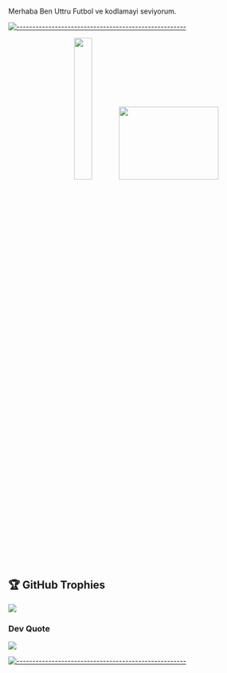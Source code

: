 ###
Merhaba Ben Uttru Futbol ve kodlamayi seviyorum.

[![-----------------------------------------------------](
https://raw.githubusercontent.com/andreasbm/readme/master/assets/lines/aqua.png)](https://github.com/Uttru?tab=repositories)
 
<p align="center">
 
<!--  <img width="35%" src="https://github-readme-stats.vercel.app/api?username=Uttru&show_icons=true&include_all_commits=true&theme=blue-green" alt="Alp's Github Stats" /> -->
 <img width="27%" src="https://github-readme-stats.vercel.app/api/top-langs/?username=Uttru&layout=compact&count_private=true&theme=blue-green" />
  <img height="146" width="200" src="https://i.pinimg.com/originals/2f/45/a2/2f45a2bfde367d5608532bb880f6a64d.gif" />
</p> 

## 🏆 GitHub Trophies
![](https://github-profile-trophy.vercel.app/?username=Uttru&theme=radical&no-frame=false&no-bg=true&margin-w=4)

### Dev Quote
![](https://quotes-github-readme.vercel.app/api?type=horizontal&theme=radical)
 
[![-----------------------------------------------------](
https://raw.githubusercontent.com/andreasbm/readme/master/assets/lines/aqua.png)](https://github.com/Uttru?tab=repositories)


